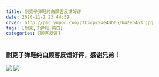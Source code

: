 ```yaml
---
title: 耐克子弹鞋纯白顾客反馈好评
date: 2020-11-1 23:44:59
cover: http://pic.yupoo.com/ptbxcp/9ae4db05/b42eb463.jpg
tags: [耐克,子弹鞋,纯白]
categories: [顾客反馈]
---
```


###  耐克子弹鞋纯白顾客反馈好评，感谢兄弟！
![](http://pic.yupoo.com/ptbxcp/ccdc743a/8803e948.jpg)
![](http://pic.yupoo.com/ptbxcp/9ae4db05/b42eb463.jpg)

